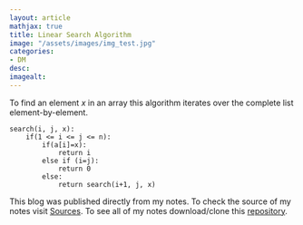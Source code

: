 ```yaml
---
layout: article
mathjax: true
title: Linear Search Algorithm
image: "/assets/images/img_test.jpg"
categories:
- DM
desc:   
imagealt: 
---
```


To find an element $x$ in an array this algorithm iterates over the complete list element-by-element.


































































































































































































































































































































































```
search(i, j, x):
	if(1 <= i <= j <= n):
		if(a[i]=x):
			return i
		else if (i=j):
			return 0
		else:
			return search(i+1, j, x)
```



This blog was published directly from my notes.
To check the source of my notes visit [Sources](sources.html).
To see all of my notes download/clone this [repository](https://github.com/bovem/CS).